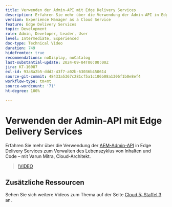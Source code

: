 ```yaml
---
title: Verwenden der Admin-API mit Edge Delivery Services
description: Erfahren Sie mehr über die Verwendung der Admin-API in Edge Delivery Services zum Verwalten des Lebenszyklus von Inhalten und Code.
version: Experience Manager as a Cloud Service
feature: Edge Delivery Services
topic: Development
role: Admin, Developer, Leader, User
level: Intermediate, Experienced
doc-type: Technical Video
duration: 749
hidefromtoc: true
recommendations: noDisplay, noCatalog
last-substantial-update: 2024-09-04T00:00:00Z
jira: KT-16087
exl-id: 93a8a2b5-ddd2-43f7-a02b-63036b450614
source-git-commit: 48433a5367c281cf5a1c106b08a1306f1b0e8ef4
workflow-type: tm+mt
source-wordcount: '71'
ht-degree: 100%

---
```


# Verwenden der Admin-API mit Edge Delivery Services

Erfahren Sie mehr über die Verwendung der [AEM-Admin-API](https://www.aem.live/docs/admin.html) in Edge Delivery Services zum Verwalten des Lebenszyklus von Inhalten und Code – mit Varun Mitra, Cloud-Architekt.

>[!VIDEO](https://video.tv.adobe.com/v/3433158/?learn=on)

## Zusätzliche Ressourcen

Sehen Sie sich weitere Videos zum Thema auf der Seite [Cloud 5: Staffel 3](../cloud5-season-3.md) an.
